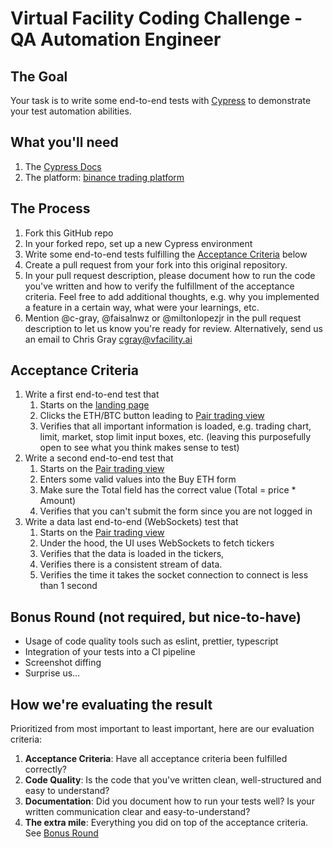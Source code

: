 # Virtual Facility Coding Challenge - QA Automation Engineer

## The Goal

Your task is to write some end-to-end tests with [Cypress](https://www.cypress.io) to demonstrate your test automation abilities.

## What you'll need

1. The [Cypress Docs](https://docs.cypress.io)
1. The platform: [binance trading platform](https://www.binance.com/en)

## The Process

1. Fork this GitHub repo
1. In your forked repo, set up a new Cypress environment
1. Write some end-to-end tests fulfilling the [Acceptance Criteria](#acceptance-criteria) below
1. Create a pull request from your fork into this original repository.
1. In your pull request description, please document how to run the code you've written and how to verify the fulfillment of the acceptance criteria. Feel free to add additional thoughts, e.g. why you implemented a feature in a certain way, what were your learnings, etc.
1. Mention @c-gray, @faisalnwz or @miltonlopezjr in the pull request description to let us know you're ready for review. Alternatively, send us an email to Chris Gray <cgray@vfacility.ai>

## Acceptance Criteria

1. Write a first end-to-end test that
   1. Starts on the [landing page](https://www.binance.com/en)
   1. Clicks the ETH/BTC button leading to [Pair trading view](https://www.binance.com/en/trade/ETH_BTC)
   1. Verifies that all important information is loaded, e.g. trading chart, limit, market, stop limit input boxes, etc. (leaving this purposefully open to see what you think makes sense to test)
1. Write a second end-to-end test that
   1. Starts on the [Pair trading view](https://www.binance.com/en/trade/ETH_BTC)
   1. Enters some valid values into the Buy ETH form
   1. Make sure the Total field has the correct value (Total = price \* Amount)
   1. Verifies that you can't submit the form since you are not logged in
1. Write a data last end-to-end (WebSockets) test that
   1. Starts on the [Pair trading view](https://www.binance.com/en/trade/ETH_BTC)
   1. Under the hood, the UI uses WebSockets to fetch tickers
   1. Verifies that the data is loaded in the tickers,
   1. Verifies there is a consistent stream of data.
   1. Verifies the time it takes the socket connection to connect is less than 1 second

## Bonus Round (not required, but nice-to-have)

- Usage of code quality tools such as eslint, prettier, typescript
- Integration of your tests into a CI pipeline
- Screenshot diffing
- Surprise us…

## How we're evaluating the result

Prioritized from most important to least important, here are our evaluation criteria:

1. **Acceptance Criteria**: Have all acceptance criteria been fulfilled correctly?
1. **Code Quality**: Is the code that you've written clean, well-structured and easy to understand?
1. **Documentation**: Did you document how to run your tests well? Is your written communication clear and easy-to-understand?
1. **The extra mile**: Everything you did on top of the acceptance criteria. See [Bonus Round](#bonus-round)
